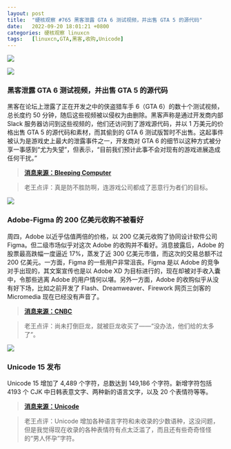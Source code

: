 ```yaml
---
layout: post
title:	"硬核观察 #765 黑客泄露 GTA 6 测试视频，并出售 GTA 5 的源代码"
date:	2022-09-20 18:01:21 +0800 
categories:	硬核观察 linuxcn 
tags:	[linuxcn,GTA,黑客,收购,Unicode]
---
```



![](/Asserts/Images//attachment/album/202209/20/180017maz9hyd1ki99ixai.jpg)


![](/Asserts/Images//attachment/album/202209/20/180026lc7omniet7odkvtz.jpg)


### 黑客泄露 GTA 6 测试视频，并出售 GTA 5 的源代码


黑客在论坛上泄露了正在开发之中的侠盗猎车手 6（GTA 6）的数十个测试视频，总长度约 50 分钟，随后这些视频被以侵权为由删除。黑客声称是通过开发商内部 Slack 服务器访问到这些视频的，他们还访问到了游戏源代码，并以 1 万美元的价格出售 GTA 5 的源代码和素材，而其偷到的 GTA 6 测试版暂时不出售。这起事件被认为是游戏史上最大的泄露事件之一，开发商对 GTA 6 的细节以这种方式被分享一事感到“尤为失望”，但表示，“目前我们预计此事不会对现有的游戏进展造成任何干扰。”



> 
> **[消息来源：Bleeping Computer](https://www.bleepingcomputer.com/news/security/gta-6-source-code-and-videos-leaked-after-rockstar-games-hack/)**
> 
> 
> 



> 
> 老王点评：真是防不胜防啊，连游戏公司都成了恶意行为者们的目标。
> 
> 
> 


![](/Asserts/Images//attachment/album/202209/20/180042mdk6oxo70qkqqoko.jpg)


### Adobe-Figma 的 200 亿美元收购不被看好


周四，Adobe 以近乎估值两倍的价格，以 200 亿美元收购了协同设计软件公司 Figma。但二级市场似乎对这次 Adobe 的收购并不看好。消息披露后，Adobe 的股票最高跌幅一度逼近 17%，蒸发了近 300 亿美元市值，而这次的交易总额不过 200 亿美元。一方面，Figma 的一些用户非常沮丧。Figma 是以 Adobe 的竞争对手出现的，其文案宣传也是以 Adobe XD 为目标进行的，现在却被对手收入囊中，令那些逃离 Adobe 的用户情何以堪。另外一方面，Adobe 的收购似乎从没有好下场，比如之前开发了 Flash、Dreamweaver、Firework 网页三剑客的 Micromedia 现在已经没有声音了。



> 
> **[消息来源：CNBC](https://www.cnbc.com/2022/09/15/adobe-to-acquire-design-platform-figma-for-20-billion.html)**
> 
> 
> 



> 
> 老王点评：尚未打倒巨龙，就被巨龙收买了——“没办法，他们给的太多了”。
> 
> 
> 


![](/Asserts/Images//attachment/album/202209/20/180057vdwgwdtba1bi11gg.jpg)


### Unicode 15 发布


Unicode 15 增加了 4,489 个字符，总数达到 149,186 个字符。新增字符包括 4193 个 CJK 中日韩表意文字、两种新的语言文字，以及 20 个表情符等等。



> 
> **[消息来源：Unicode](https://home.unicode.org/announcing-the-unicode-standard-version-15-0/)**
> 
> 
> 



> 
> 老王点评：Unicode 增加各种语言字符和未收录的少数语种，这没问题，但是我觉得现在收录的各种表情符有点太泛滥了，而且还有些奇奇怪怪的“男人怀孕”字符。
> 
> 
>
